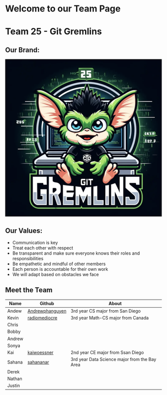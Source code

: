 # Welcome to our Team Page

# Team 25 - Git Gremlins

## Our Brand: 
![Logo](/admin/branding/Git%20Gremlins%20Logo.png)

## Our Values: 

- Communication is key
- Treat each other with respect
- Be transparent and make sure everyone knows their roles and responsibilities
- Be empathetic and mindful of other members
- Each person is accountable for their own work
- We will adapt based on obstacles we face

## Meet the Team

| Name | Github | About |
| --- | --- | --- |
| Andew | [Andrewphanguyen](https://github.com/andrewphanguyen)| 3rd year CS major from San Diego|
| Kevin | [radiomediocre](https://github.com/qiwenkevin) | 3rd year Math-CS major from Canada|
|Chris|||
|Bobby|||
|Andrew|||
|Sonya|||
|Kai|[kaiwoessner](https://github.com/kaiwoessner)| 2nd year CE major from Ssan Diego|
|Sahana|[sahananar](https://github.com/sahananar)| 3rd year Data Science major from the Bay Area |
|Derek|||
|Nathan|||
|Justin|||
